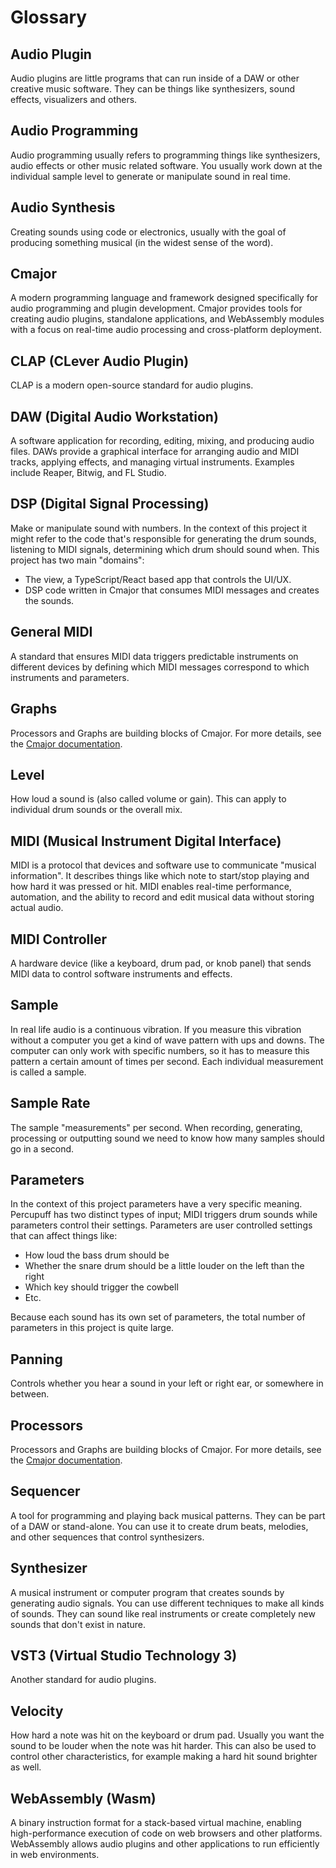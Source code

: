 # Glossary

## Audio Plugin

Audio plugins are little programs that can run inside of a DAW or other creative music software. They can be things like synthesizers, sound effects, visualizers and others.

## Audio Programming

Audio programming usually refers to programming things like synthesizers, audio effects or other music related software. You usually work down at the individual sample level to generate or manipulate sound in real time.

## Audio Synthesis

Creating sounds using code or electronics, usually with the goal of producing something musical (in the widest sense of the word).

## Cmajor

A modern programming language and framework designed specifically for audio programming and plugin development. Cmajor provides tools for creating audio plugins, standalone applications, and WebAssembly modules with a focus on real-time audio processing and cross-platform deployment.

## CLAP (CLever Audio Plugin)

CLAP is a modern open-source standard for audio plugins.

## DAW (Digital Audio Workstation)

A software application for recording, editing, mixing, and producing audio files. DAWs provide a graphical interface for arranging audio and MIDI tracks, applying effects, and managing virtual instruments. Examples include Reaper, Bitwig, and FL Studio.

## DSP (Digital Signal Processing)

Make or manipulate sound with numbers. In the context of this project it might refer to the code that's responsible for generating the drum sounds, listening to MIDI signals, determining which drum should sound when. This project has two main "domains":

- The view, a TypeScript/React based app that controls the UI/UX.
- DSP code written in Cmajor that consumes MIDI messages and creates the sounds.

## General MIDI

A standard that ensures MIDI data triggers predictable instruments on different devices by defining which MIDI messages correspond to which instruments and parameters.

## Graphs

Processors and Graphs are building blocks of Cmajor. For more details, see the [Cmajor documentation](https://cmajor.dev/docs/GettingStarted#processors-and-graphs).

## Level

How loud a sound is (also called volume or gain). This can apply to individual drum sounds or the overall mix.

## MIDI (Musical Instrument Digital Interface)

MIDI is a protocol that devices and software use to communicate "musical information". It describes things like which note to start/stop playing and how hard it was pressed or hit. MIDI enables real-time performance, automation, and the ability to record and edit musical data without storing actual audio.

## MIDI Controller

A hardware device (like a keyboard, drum pad, or knob panel) that sends MIDI data to control software instruments and effects.

## Sample

In real life audio is a continuous vibration. If you measure this vibration without a computer you get a kind of wave pattern with ups and downs. The computer can only work with specific numbers, so it has to measure this pattern a certain amount of times per second. Each individual measurement is called a sample.

## Sample Rate

The sample "measurements" per second. When recording, generating, processing or outputting sound we need to know how many samples should go in a second.

## Parameters

In the context of this project parameters have a very specific meaning. Percupuff has two distinct types of input; MIDI triggers drum sounds while parameters control their settings. Parameters are user controlled settings that can affect things like:

- How loud the bass drum should be
- Whether the snare drum should be a little louder on the left than the right
- Which key should trigger the cowbell
- Etc.

Because each sound has its own set of parameters, the total number of parameters in this project is quite large.

## Panning

Controls whether you hear a sound in your left or right ear, or somewhere in between.

## Processors

Processors and Graphs are building blocks of Cmajor. For more details, see the [Cmajor documentation](https://cmajor.dev/docs/GettingStarted#processors-and-graphs).

## Sequencer

A tool for programming and playing back musical patterns. They can be part of a DAW or stand-alone. You can use it to create drum beats, melodies, and other sequences that control synthesizers.

## Synthesizer

A musical instrument or computer program that creates sounds by generating audio signals. You can use different techniques to make all kinds of sounds. They can sound like real instruments or create completely new sounds that don't exist in nature.

## VST3 (Virtual Studio Technology 3)

Another standard for audio plugins.

## Velocity

How hard a note was hit on the keyboard or drum pad. Usually you want the sound to be louder when the note was hit harder. This can also be used to control other characteristics, for example making a hard hit sound brighter as well.

## WebAssembly (Wasm)

A binary instruction format for a stack-based virtual machine, enabling high-performance execution of code on web browsers and other platforms. WebAssembly allows audio plugins and other applications to run efficiently in web environments.
